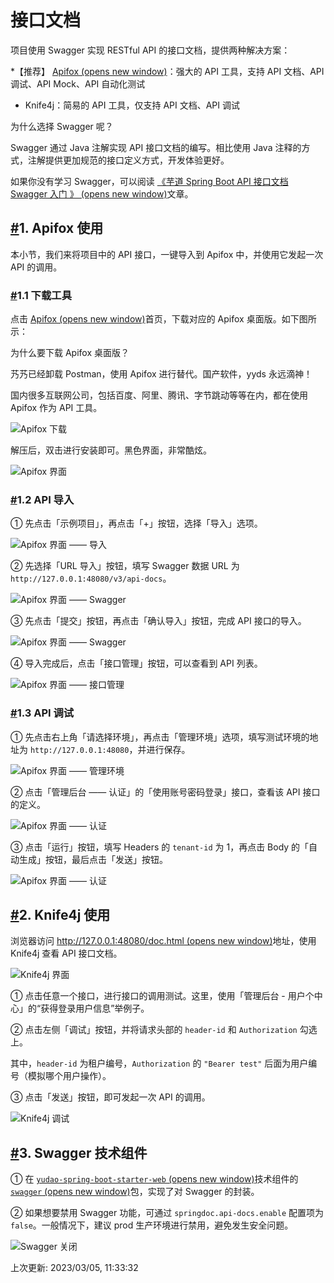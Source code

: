 # 接口文档

项目使用 Swagger 实现 RESTful API 的接口文档，提供两种解决方案：

*【推荐】 [Apifox (opens new window)](http://mtw.so/62me9n)：强大的 API 工具，支持 API 文档、API 调试、API Mock、API 自动化测试

- Knife4j：简易的 API 工具，仅支持 API 文档、API 调试

为什么选择 Swagger 呢？

Swagger 通过 Java 注解实现 API 接口文档的编写。相比使用 Java 注释的方式，注解提供更加规范的接口定义方式，开发体验更好。

如果你没有学习 Swagger，可以阅读 [《芋道 Spring Boot API 接口文档 Swagger 入门 》 (opens new window)](https://www.iocoder.cn/Spring-Boot/Swagger/?yudao)文章。

## [#](https://doc.iocoder.cn/api-doc/#_1-apifox-使用)1. Apifox 使用

本小节，我们来将项目中的 API 接口，一键导入到 Apifox 中，并使用它发起一次 API 的调用。

### [#](https://doc.iocoder.cn/api-doc/#_1-1-下载工具)1.1 下载工具

点击 [Apifox (opens new window)](http://mtw.so/62me9n)首页，下载对应的 Apifox 桌面版。如下图所示：

为什么要下载 Apifox 桌面版？

艿艿已经卸载 Postman，使用 Apifox 进行替代。国产软件，yyds 永远滴神！

国内很多互联网公司，包括百度、阿里、腾讯、字节跳动等等在内，都在使用 Apifox 作为 API 工具。

![Apifox 下载](https://doc.iocoder.cn/img/%E6%8E%A5%E5%8F%A3%E6%96%87%E6%A1%A3/01.png)

解压后，双击进行安装即可。黑色界面，非常酷炫。

![Apifox 界面](https://doc.iocoder.cn/img/%E6%8E%A5%E5%8F%A3%E6%96%87%E6%A1%A3/02.png)

### [#](https://doc.iocoder.cn/api-doc/#_1-2-api-导入)1.2 API 导入

① 先点击「示例项目」，再点击「+」按钮，选择「导入」选项。

![Apifox 界面 —— 导入](https://doc.iocoder.cn/img/%E6%8E%A5%E5%8F%A3%E6%96%87%E6%A1%A3/03.png)

② 先选择「URL 导入」按钮，填写 Swagger 数据 URL 为 `http://127.0.0.1:48080/v3/api-docs`。

![Apifox 界面 —— Swagger](https://doc.iocoder.cn/img/%E6%8E%A5%E5%8F%A3%E6%96%87%E6%A1%A3/04.png)

③ 先点击「提交」按钮，再点击「确认导入」按钮，完成 API 接口的导入。

![Apifox 界面 —— Swagger](https://doc.iocoder.cn/img/%E6%8E%A5%E5%8F%A3%E6%96%87%E6%A1%A3/05.png)

④ 导入完成后，点击「接口管理」按钮，可以查看到 API 列表。

![Apifox 界面 —— 接口管理](https://doc.iocoder.cn/img/%E6%8E%A5%E5%8F%A3%E6%96%87%E6%A1%A3/06.png)

### [#](https://doc.iocoder.cn/api-doc/#_1-3-api-调试)1.3 API 调试

① 先点击右上角「请选择环境」，再点击「管理环境」选项，填写测试环境的地址为 `http://127.0.0.1:48080`，并进行保存。

![Apifox 界面 —— 管理环境](https://doc.iocoder.cn/img/%E6%8E%A5%E5%8F%A3%E6%96%87%E6%A1%A3/07.png)

② 点击「管理后台 —— 认证」的「使用账号密码登录」接口，查看该 API 接口的定义。

![Apifox 界面 —— 认证](https://doc.iocoder.cn/img/%E6%8E%A5%E5%8F%A3%E6%96%87%E6%A1%A3/08.png)

③ 点击「运行」按钮，填写 Headers 的 `tenant-id` 为 1，再点击 Body 的「自动生成」按钮，最后点击「发送」按钮。

![Apifox 界面 —— 认证](https://doc.iocoder.cn/img/%E6%8E%A5%E5%8F%A3%E6%96%87%E6%A1%A3/09.png)

## [#](https://doc.iocoder.cn/api-doc/#_2-knife4j-使用)2. Knife4j 使用

浏览器访问 [http://127.0.0.1:48080/doc.html (opens new window)](http://127.0.0.1:48080/doc.html)地址，使用 Knife4j 查看 API 接口文档。

![Knife4j 界面](https://doc.iocoder.cn/img/%E6%8E%A5%E5%8F%A3%E6%96%87%E6%A1%A3/21.png)

① 点击任意一个接口，进行接口的调用测试。这里，使用「管理后台 - 用户个中心」的“获得登录用户信息”举例子。

② 点击左侧「调试」按钮，并将请求头部的 `header-id` 和 `Authorization` 勾选上。

其中，`header-id` 为租户编号，`Authorization` 的 `"Bearer test"` 后面为用户编号（模拟哪个用户操作）。

③ 点击「发送」按钮，即可发起一次 API 的调用。

![Knife4j 调试](https://doc.iocoder.cn/img/%E6%8E%A5%E5%8F%A3%E6%96%87%E6%A1%A3/Knife4j%E8%B0%83%E7%94%A8.png)

## [#](https://doc.iocoder.cn/api-doc/#_3-swagger-技术组件)3. Swagger 技术组件

① 在 [`yudao-spring-boot-starter-web` (opens new window)](https://github.com/YunaiV/ruoyi-vue-pro/blob/master/yudao-framework/yudao-spring-boot-starter-web/pom.xml)技术组件的 [`swagger` (opens new window)](https://github.com/YunaiV/ruoyi-vue-pro/blob/master/yudao-framework/yudao-spring-boot-starter-web/src/main/java/cn/iocoder/yudao/framework/swagger/package-info.java)包，实现了对 Swagger 的封装。

② 如果想要禁用 Swagger 功能，可通过 `springdoc.api-docs.enable` 配置项为 `false`。一般情况下，建议 prod 生产环境进行禁用，避免发生安全问题。

![Swagger 关闭](https://doc.iocoder.cn/img/%E6%8E%A5%E5%8F%A3%E6%96%87%E6%A1%A3/Swagger%E5%85%B3%E9%97%AD.png)

上次更新: 2023/03/05, 11:33:32